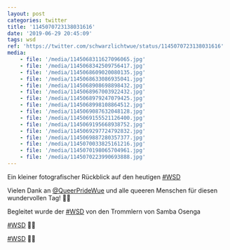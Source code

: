 ```yaml
---
layout: post
categories: twitter
title: '1145070723138031616'
date: '2019-06-29 20:45:09'
tags: wsd
ref: 'https://twitter.com/schwarzlichtwue/status/1145070723138031616'
media:
    - file: '/media/1145068311627096065.jpg'
    - file: '/media/1145068342509756417.jpg'
    - file: '/media/1145068609020080135.jpg'
    - file: '/media/1145068633086935041.jpg'
    - file: '/media/1145068908698898432.jpg'
    - file: '/media/1145068967003922432.jpg'
    - file: '/media/1145068979247079425.jpg'
    - file: '/media/1145068998108864512.jpg'
    - file: '/media/1145069087632048128.jpg'
    - file: '/media/1145069155521126400.jpg'
    - file: '/media/1145069195668938752.jpg'
    - file: '/media/1145069297724792832.jpg'
    - file: '/media/1145069887280357377.jpg'
    - file: '/media/1145070033825161216.jpg'
    - file: '/media/1145070198065704961.jpg'
    - file: '/media/1145070223990693888.jpg'
---
```

Ein kleiner fotografischer Rückblick auf den heutigen [#WSD](/t/wsd) 

Vielen Dank an [@QueerPrideWue](https://twitter.com/QueerPrideWue) und alle queeren Menschen für diesen wundervollen Tag! 🏳️‍🌈  


Begleitet wurde der [#WSD](/t/wsd) von den Trommlern von Samba Osenga  


[#WSD](/t/wsd) 🏳️‍🌈  


[#WSD](/t/wsd) 🏳️‍🌈  

